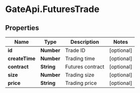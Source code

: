 # GateApi.FuturesTrade

## Properties

Name | Type | Description | Notes
------------ | ------------- | ------------- | -------------
**id** | **Number** | Trade ID | [optional] 
**createTime** | **Number** | Trading time | [optional] 
**contract** | **String** | Futures contract | [optional] 
**size** | **Number** | Trading size | [optional] 
**price** | **String** | Trading price | [optional] 

